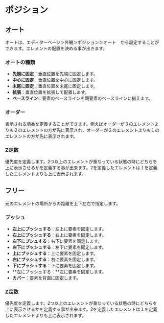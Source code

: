 # ポジション

## オート

オートは、エディターページ＞外観＞ポジション＞オート　から設定することができます。エレメントの配置を決める事が出きます。

### オートの種類

* **先頭に固定**：垂直位置を先端に固定します。
* **中心に固定**：垂直位置を中心に固定します。
* **末尾に固定**：垂直位置を末尾に固定します。
* **拡張**：垂直位置を拡張して配置します。
* **ベースライン**：要素のベースラインを親要素のベースラインに揃えます。

### オーダー

表示される順番を定義することができます。例えばオーダーが３のエレメントよりも２のエレメントの方が先に表示され、オーダーが２のエレメントよりも１のエレメントの方が先に表示されます。

### Z定数

優先度を定義します。2つ以上のエレメントが重なっている状態の時にどちらを上に表示させるかを定義する事が出来ます。2を定義したエレメントは１を定義したエレメントよりも上に表示されます。

## フリー

元のエレメントの場所からの距離を上下左右で指定します。

### プッシュ

* **左上にプッシュする**：左上に要素を固定します。
* **右上にプッシュする**：右上に要素を固定します。
* **右下にプシュする**：右下に要素を固定します。
* **左下にプッシュする**：左下に要素を固定します。
* **上にプッシュする**：上に要素を固定します。
* **右にプッシュする**：右に要素を固定します。
* **下にプッシュする**：下に要素を固定します。
* **左にプッシュする：**左に要素を固定します。
* **カバー**：要素を背面に固定します。

### Z定数

優先度を定義します。2つ以上のエレメントが重なっている状態の時にどちらを上に表示させるかを定義する事が出来ます。2を定義したエレメントは１を定義したエレメントよりも上に表示されます。

